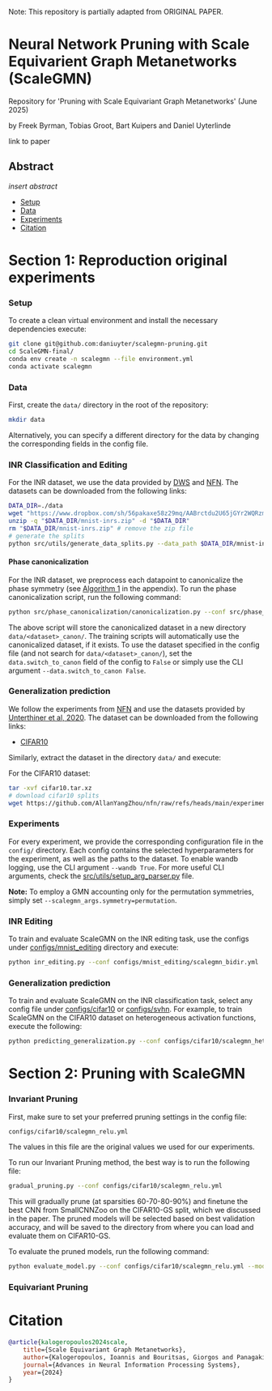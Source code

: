 Note: This repository is partially adapted from ORIGINAL PAPER.

# Neural Network Pruning with Scale Equivarient Graph Metanetworks (ScaleGMN)
Repository for 'Pruning with Scale Equivariant Graph Metanetworks' (June 2025)

by Freek Byrman, Tobias Groot, Bart Kuipers and Daniel Uyterlinde

link to paper

## Abstract
_insert abstract_

  * [Setup](#setup)
  * [Data](#data)
  * [Experiments](#experiments)
  * [Citation](#citation)


# **Section 1: Reproduction original experiments**

### Setup

To create a clean virtual environment and install the necessary dependencies execute:
```bash
git clone git@github.com:daniuyter/scalegmn-pruning.git
cd ScaleGMN-final/
conda env create -n scalegmn --file environment.yml
conda activate scalegmn
```

### Data
First, create the `data/` directory in the root of the repository:
```bash
mkdir data
````
Alternatively, you can specify a different directory for the data by changing
the corresponding fields in the config file.

### INR Classification and Editing
For the INR dataset, we use the data provided by [DWS](https://github.com/AvivNavon/DWSNets) and [NFN](https://github.com/AllanYangZhou/nfn/).
The datasets can be downloaded from the following links: 

```bash
DATA_DIR=./data
wget "https://www.dropbox.com/sh/56pakaxe58z29mq/AABrctdu2U65jGYr2WQRzmMna/mnist-inrs.zip?dl=0" -O "$DATA_DIR/mnist-inrs.zip"
unzip -q "$DATA_DIR/mnist-inrs.zip" -d "$DATA_DIR"
rm "$DATA_DIR/mnist-inrs.zip" # remove the zip file
# generate the splits
python src/utils/generate_data_splits.py --data_path $DATA_DIR/mnist-inrs --save_path $DATA_DIR/mnist-inrs
```

#### Phase canonicalization
For the INR dataset, we preprocess each datapoint to canonicalize the phase symmetry (see [Algorithm 1](https://arxiv.org/pdf/2406.10685v1#algocf.1) in the appendix).
To run the phase canonicalization script, run the following command:

```bash
python src/phase_canonicalization/canonicalization.py --conf src/phase_canonicalization/mnist.yml
```

The above script will store the canonicalized dataset in a new directory `data/<dataset>_canon/`. The training scripts will automatically use the canonicalized dataset, if it exists.
To use the dataset specified in the config file (and not search for `data/<dataset>_canon/`), set the `data.switch_to_canon` field of the config to `False` or simply use the CLI argument `--data.switch_to_canon False`. 

### Generalization prediction
We follow the experiments from [NFN](https://github.com/AllanYangZhou/nfn/) and use the datasets provided by [Unterthiner et al,
2020](https://github.com/google-research/google-research/tree/master/dnn_predict_accuracy). The dataset can be downloaded from the following links:
- [CIFAR10](https://storage.cloud.google.com/gresearch/smallcnnzoo-dataset/cifar10.tar.xz)

Similarly, extract the dataset in the directory `data/` and execute:

For the CIFAR10 dataset:
```bash
tar -xvf cifar10.tar.xz
# download cifar10 splits
wget https://github.com/AllanYangZhou/nfn/raw/refs/heads/main/experiments/predict_gen_data_splits/cifar10_split.csv -O data/cifar10/cifar10_split.csv
```

### Experiments
For every experiment, we provide the corresponding configuration file in the `config/` directory.
Each config contains the selected hyperparameters for the experiment, as well as the paths to the dataset.
To enable wandb logging, use the CLI argument `--wandb True`. For more useful CLI arguments, check the [src/utils/setup_arg_parser.py](src/utils/setup_arg_parser.py) file.

**Note:** To employ a GMN accounting only for the permutation symmetries, simply set 
`--scalegmn_args.symmetry=permutation`.

### INR Editing
To train and evaluate ScaleGMN on the INR editing task, use the configs under
[configs/mnist_editing](configs/mnist_editing) directory and execute:

```bash
python inr_editing.py --conf configs/mnist_editing/scalegmn_bidir.yml
```

### Generalization prediction
To train and evaluate ScaleGMN on the INR classification task, 
select any config file under [configs/cifar10](configs/cifar10)
or [configs/svhn](configs/svhn). For example, to 
train ScaleGMN on the CIFAR10 dataset on heterogeneous activation functions,
execute the following:

```bash
python predicting_generalization.py --conf configs/cifar10/scalegmn_hetero.yml
```


# **Section 2: Pruning with ScaleGMN**

### Invariant Pruning
First, make sure to set your preferred pruning settings in the config file:

```bash
configs/cifar10/scalegmn_relu.yml
```
The values in this file are the original values we used for our experiments.

To run our Invariant Pruning method, the best way is to run the following file:
 
```bash
gradual_pruning.py --conf configs/cifar10/scalegmn_relu.yml
```

This will gradually prune (at sparsities 60-70-80-90%) and finetune the best CNN from SmallCNNZoo on the CIFAR10-GS split, which we discussed in the paper. The pruned models will be selected based on best validation accuracy, and will be saved to the directory from where you can load and evaluate them on CIFAR10-GS.

To evaluate the pruned models, run the following command:

```bash
python evaluate_model.py --conf configs/cifar10/scalegmn_relu.yml --model_path <model path>
```

### Equivariant Pruning


# Citation

```bib
@article{kalogeropoulos2024scale,
    title={Scale Equivariant Graph Metanetworks},
    author={Kalogeropoulos, Ioannis and Bouritsas, Giorgos and Panagakis, Yannis},
    journal={Advances in Neural Information Processing Systems},
    year={2024}
}
```
